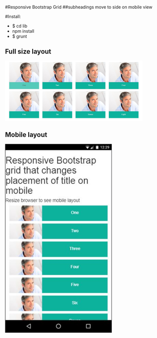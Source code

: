 #Responsive Bootstrap Grid
##subheadings move to side on mobile view

#Install:
* $ cd lib
* npm install
* $ grunt

<p align="center">
<h2>Full size layout</h2>
  <img src="images/fullsize-layout.jpg" width="450"/>
  <br />
  <h2>Mobile layout</h2>
  <img src="images/mobile-layout.jpg" width="350"/>
</p>
